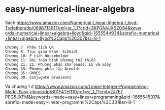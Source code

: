 # easy-numerical-linear-algebra

Sách [https://www.amazon.com/Numerical-Linear-Algebra-Lloyd-Trefethen/dp/0898713617/ref=sr_1_1?crid=3KPGNVJXSZO64&keyw
ords=numerical+linear+algebra+lloyd&qid=1655544934&sprefix=numerical+linear+algebra+llyod%2Caps%2C307&sr=8-1](url)
    
    Chương 7: Phân tích QR
    Chương 8: Trực giao Gram- Schmidt
    Chương 10: P tích Householder
    Chương 11: Bài toán bình phương tối thiểu
    Chương 21, 21: Phương pháp khử Gauss, LU và xoay
    Chương 33: Phương pháp lặp Arnoldi
    Chương 35: GMRES
    Chương 39: Conjugate Gradients
    
Và chương 1 ở https://www.amazon.com/Linear-Integer-Programming-Made-Easy-ebook/dp/B01F4TH310/ref=sr_1_1?crid=2J7E7
              PFG5JXFM&keywords=made+easy+linear+programming&qid=1655545317&sprefix=made+easy+linear+programmi%2Caps%2C331&sr=8-1
